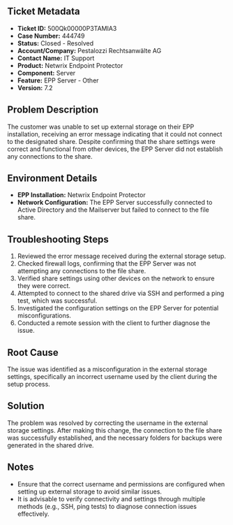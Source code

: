 ## Ticket Metadata
- **Ticket ID:** 500Qk00000P3TAMIA3
- **Case Number:** 444749
- **Status:** Closed - Resolved
- **Account/Company:** Pestalozzi Rechtsanwälte AG
- **Contact Name:** IT Support
- **Product:** Netwrix Endpoint Protector
- **Component:** Server
- **Feature:** EPP Server - Other
- **Version:** 7.2

## Problem Description
The customer was unable to set up external storage on their EPP installation, receiving an error message indicating that it could not connect to the designated share. Despite confirming that the share settings were correct and functional from other devices, the EPP Server did not establish any connections to the share.

## Environment Details
- **EPP Installation:** Netwrix Endpoint Protector
- **Network Configuration:** The EPP Server successfully connected to Active Directory and the Mailserver but failed to connect to the file share.

## Troubleshooting Steps
1. Reviewed the error message received during the external storage setup.
2. Checked firewall logs, confirming that the EPP Server was not attempting any connections to the file share.
3. Verified share settings using other devices on the network to ensure they were correct.
4. Attempted to connect to the shared drive via SSH and performed a ping test, which was successful.
5. Investigated the configuration settings on the EPP Server for potential misconfigurations.
6. Conducted a remote session with the client to further diagnose the issue.

## Root Cause
The issue was identified as a misconfiguration in the external storage settings, specifically an incorrect username used by the client during the setup process.

## Solution
The problem was resolved by correcting the username in the external storage settings. After making this change, the connection to the file share was successfully established, and the necessary folders for backups were generated in the shared drive.

## Notes
- Ensure that the correct username and permissions are configured when setting up external storage to avoid similar issues.
- It is advisable to verify connectivity and settings through multiple methods (e.g., SSH, ping tests) to diagnose connection issues effectively.